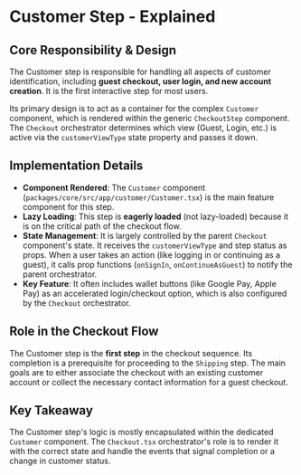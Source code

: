 # Customer Step - Explained

## Core Responsibility & Design

The Customer step is responsible for handling all aspects of customer identification, including **guest checkout, user login, and new account creation**. It is the first interactive step for most users.

Its primary design is to act as a container for the complex `Customer` component, which is rendered within the generic `CheckoutStep` component. The `Checkout` orchestrator determines which view (Guest, Login, etc.) is active via the `customerViewType` state property and passes it down.

## Implementation Details

-   **Component Rendered**: The `Customer` component (`packages/core/src/app/customer/Customer.tsx`) is the main feature component for this step.
-   **Lazy Loading**: This step is **eagerly loaded** (not lazy-loaded) because it is on the critical path of the checkout flow.
-   **State Management**: It is largely controlled by the parent `Checkout` component's state. It receives the `customerViewType` and step status as props. When a user takes an action (like logging in or continuing as a guest), it calls prop functions (`onSignIn`, `onContinueAsGuest`) to notify the parent orchestrator.
-   **Key Feature**: It often includes wallet buttons (like Google Pay, Apple Pay) as an accelerated login/checkout option, which is also configured by the `Checkout` orchestrator.

## Role in the Checkout Flow

The Customer step is the **first step** in the checkout sequence. Its completion is a prerequisite for proceeding to the `Shipping` step. The main goals are to either associate the checkout with an existing customer account or collect the necessary contact information for a guest checkout.

## Key Takeaway

The Customer step's logic is mostly encapsulated within the dedicated `Customer` component. The `Checkout.tsx` orchestrator's role is to render it with the correct state and handle the events that signal completion or a change in customer status.
